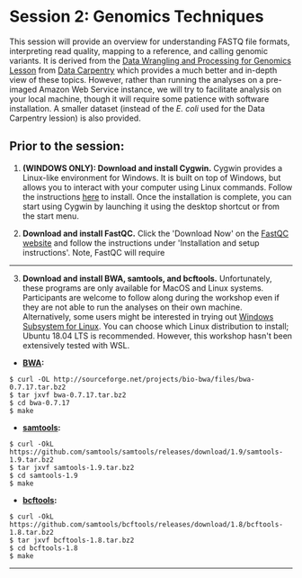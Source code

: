 # Session 2: Genomics Techniques
This session will provide an overview for understanding FASTQ file formats, interpreting read quality, mapping to a reference, and calling genomic variants. It is derived from the [Data Wrangling and Processing for Genomics Lesson](https://datacarpentry.org/wrangling-genomics/) from [Data Carpentry](https://datacarpentry.org/lessons/) which provides a much better and in-depth view of these topics. However, rather than running the analyses on a pre-imaged Amazon Web Service instance, we will try to facilitate analysis on your local machine, though it will require some patience with software installation. A smaller dataset (instead of the <i>E. coli</i> used for the Data Carpentry lession) is also provided. 

## Prior to the session: 
1. **(WINDOWS ONLY): Download and install Cygwin.**  Cygwin provides a Linux-like environment for Windows. It is built on top of Windows, but allows you to interact with your computer using Linux commands. Follow the instructions [here](http://www1.udel.edu/CIS/105/pcline/07J/useful-links/cygwin/) to install. Once the installation is complete, you can start using Cygwin by launching it using the desktop shortcut or from the start menu.

2. **Download and install FastQC.** Click the 'Download Now' on the [FastQC website](https://www.bioinformatics.babraham.ac.uk/projects/fastqc/) and follow the instructions under 'Installation and setup instructions'. Note, FastQC will require 

---
3. **Download and install BWA, samtools, and bcftools.** Unfortunately, these programs are only available for MacOS and Linux systems. Participants are welcome to follow along during the workshop even if they are not able to run the analyses on their own machine. Alternatively, some users might be interested in trying out [Windows Subsystem for Linux](https://docs.microsoft.com/en-us/windows/wsl/install-win10).  You can choose which Linux distribution to install; Ubuntu 18.04 LTS is recommended. However, this workshop hasn't been extensively tested with WSL.

- **[BWA](http://bio-bwa.sourceforge.net):**
```
$ curl -OL http://sourceforge.net/projects/bio-bwa/files/bwa-0.7.17.tar.bz2
$ tar jxvf bwa-0.7.17.tar.bz2
$ cd bwa-0.7.17
$ make
```

- **[samtools](http://samtools.sourceforge.net):**
```
$ curl -OkL https://github.com/samtools/samtools/releases/download/1.9/samtools-1.9.tar.bz2
$ tar jxvf samtools-1.9.tar.bz2
$ cd samtools-1.9
$ make
```
- **[bcftools](http://samtools.github.io/bcftools/bcftools.html):**
```
$ curl -OkL https://github.com/samtools/bcftools/releases/download/1.8/bcftools-1.8.tar.bz2
$ tar jxvf bcftools-1.8.tar.bz2
$ cd bcftools-1.8
$ make
```
---


